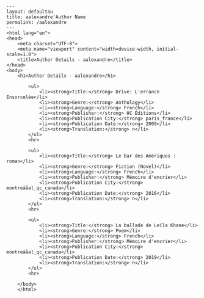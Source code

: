 
    ---
    layout: defaultau
    title: aalexandre'Author Name 
    permalink: /aalexandre
    ---
    <html lang="en">
    <head>
        <meta charset="UTF-8">
        <meta name="viewport" content="width=device-width, initial-scale=1.0">
        <title>Author Details - aalexandre</title>
    </head>
    <body>
        <h1>Author Details - aalexandre</h1>
        
            <ul>
                <li><strong>Title:</strong> Drive: L'errance Ensorcelée</li>
                <li><strong>Genre:</strong> Anthology</li>
                <li><strong>Language:</strong> French</li>
                <li><strong>Publisher:</strong> HC Éditions</li>
                <li><strong>Publication City:</strong> paris_france</li>
                <li><strong>Publication Date:</strong> 2009</li>
                <li><strong>Translation:</strong> n</li>
            </ul>
            <hr>
            
            <ul>
                <li><strong>Title:</strong> Le bar des Amériques : roman</li>
                <li><strong>Genre:</strong> Fiction (Novel)</li>
                <li><strong>Language:</strong> French</li>
                <li><strong>Publisher:</strong> Mémoire d'encrier</li>
                <li><strong>Publication City:</strong> montreãåal_qc_canada</li>
                <li><strong>Publication Date:</strong> 2016</li>
                <li><strong>Translation:</strong> n</li>
            </ul>
            <hr>
            
            <ul>
                <li><strong>Title:</strong> La ballade de Leïla Khane</li>
                <li><strong>Genre:</strong> Poem</li>
                <li><strong>Language:</strong> French</li>
                <li><strong>Publisher:</strong> Mémoire d'encrier</li>
                <li><strong>Publication City:</strong> montreãåal_qc_canada</li>
                <li><strong>Publication Date:</strong> 2019</li>
                <li><strong>Translation:</strong> n</li>
            </ul>
            <hr>
            
        </body>
        </html>
        